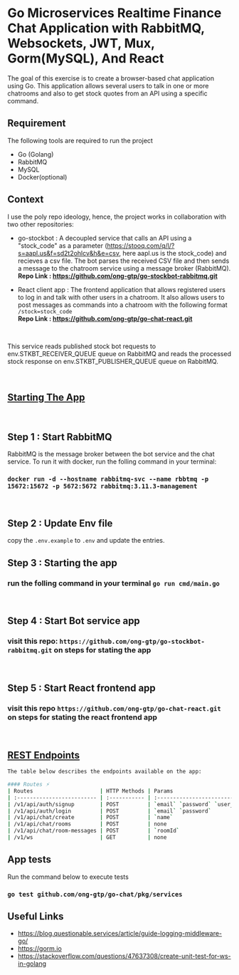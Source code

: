 # Go Microservices Realtime Finance Chat Application with RabbitMQ, Websockets, JWT, Mux, Gorm(MySQL), And React

The goal of this exercise is to create a browser-based chat application using Go. This application allows several users to talk in one or more chatrooms and also to get stock quotes from an API using a specific command.

## Requirement
The following tools are required to run the project
<ul>
<li> Go (Golang) </li> 
<li>RabbitMQ</li>
<li> MySQL</li>
<li> Docker(optional)</li>
</ul>

## Context
I use the poly repo ideology, hence, the project works in collaboration with two other repositories:

- go-stockbot : A decoupled service that calls an API using a "stock_code" as a parameter (<a href="​https://stooq.com/q/l/?s=aapl.us&f=sd2t2ohlcv&h&e=csv">​https://stooq.com/q/l/?s=aapl.us&f=sd2t2ohlcv&h&e=csv</a>​, here ​aapl.us is the stock_code​) and recieves a csv file. The  bot parses the received CSV file and then sends a message to the chatroom service using a message broker (RabbitMQ).  
  <b>Repo Link : https://github.com/ong-gtp/go-stockbot-rabbitmq.git</b>


- React client app : The frontend application that allows registered users to log in and talk with other users in a chatroom. It also allows users to post messages as commands into a chatroom with the following format `/stock=stock_code` <br />
  <b>Repo Link : https://github.com/ong-gtp/go-chat-react.git</b>

<br />

This service reads published stock bot requests to env.STKBT_RECEIVER_QUEUE queue on RabbitMQ and reads the processed stock response on env.STKBT_PUBLISHER_QUEUE queue on RabbitMQ.

<br />

## <u>Starting The App</u>

<br />

## Step 1 : Start RabbitMQ
RabbitMQ is the message broker between the bot service and the chat service. To run it with docker, run the folling command in your terminal: <br />
### `docker run -d --hostname rabbitmq-svc --name rbbtmq -p 15672:15672 -p 5672:5672 rabbitmq:3.11.3-management`
<br />

## Step 2 : Update Env file
 copy the `.env.example` to `.env` and update the entries. 
<br />

## Step 3 : Starting the app
### run the folling command in your terminal `go run cmd/main.go`
<br />

## Step 4 : Start Bot service app
### visit this repo: `https://github.com/ong-gtp/go-stockbot-rabbitmq.git` on steps for stating the app

<br />

## Step 5 : Start React frontend app
### visit this repo `https://github.com/ong-gtp/go-chat-react.git` on steps for stating the react frontend app

<br />

## <u>REST Endpoints</u>
```bash
The table below describes the endpoints available on the app:

#### Routes ⚡
| Routes                     | HTTP Methods | Params                         | Description                                      |
| :------------------------- | :----------- | :----------------------------- | :----------------------------------------------- |
| /v1/api/auth/signup        | POST         | `email` `password` `user_name` | Creates a new user and returns jwt session token |
| /v1/api/auth/login         | POST         | `email` `password`             | Logs in a user and returns the jwt session token |
| /v1/api/chat/create        | POST         | `name`                         | Creates a new chat room with the name provided   |
| /v1/api/chat/rooms         | POST         | none                           | returns a list of chat rooms                     |
| /v1/api/chat/room-messages | POST         | `roomId`                       | Returns the latest 50 messages in a chat room    |
| /v1/ws                     | GET          | none                           | websocket connection url                         |
```

## App tests
Run the command below to execute tests
### `go test github.com/ong-gtp/go-chat/pkg/services`


## Useful Links
- https://blog.questionable.services/article/guide-logging-middleware-go/
- https://gorm.io
- https://stackoverflow.com/questions/47637308/create-unit-test-for-ws-in-golang
